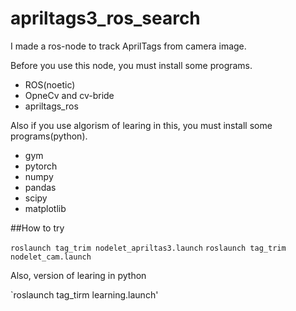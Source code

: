# apriltags3_ros_search
I made a ros-node to track AprilTags from camera image.

Before you use this node, you must install some programs.
  * ROS(noetic)
  * OpneCv and cv-bride
  * apriltags_ros

Also if you use algorism of learing in this, you must install some programs(python).
  * gym
  * pytorch
  * numpy
  * pandas
  * scipy
  * matplotlib
  
##How to try 

  `roslaunch tag_trim nodelet_apriltas3.launch`
  `roslaunch tag_trim nodelet_cam.launch`
   
   Also, version of learing in python
   
   `roslaunch tag_tirm learning.launch'
